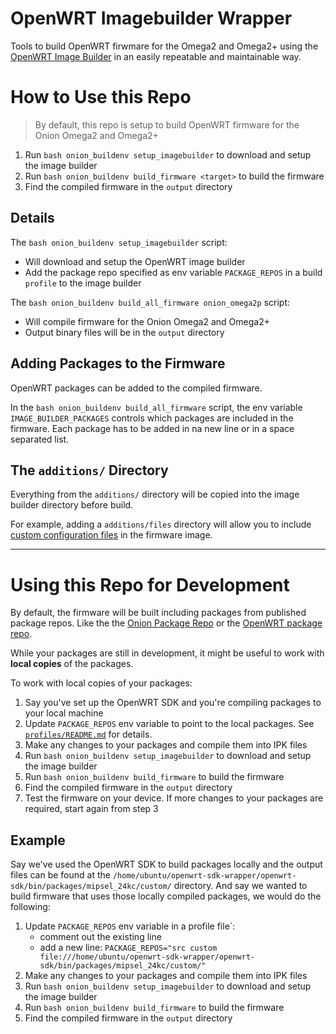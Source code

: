 # OpenWRT Imagebuilder Wrapper

Tools to build OpenWRT firwmare for the Omega2 and Omega2+ using the [OpenWRT Image Builder](https://openwrt.org/docs/guide-user/additional-software/imagebuilder) in an easily repeatable and maintainable way.

# How to Use this Repo

> By default, this repo is setup to build OpenWRT firmware for the Onion Omega2 and Omega2+

1. Run `bash onion_buildenv setup_imagebuilder` to download and setup the image builder
2. Run `bash onion_buildenv build_firmware <target>` to build the firmware
3. Find the compiled firmware in the `output` directory

## Details

The `bash onion_buildenv setup_imagebuilder` script:

- Will download and setup the OpenWRT image builder
- Add the package repo specified as env variable `PACKAGE_REPOS` in a build `profile` to the image builder
 
The `bash onion_buildenv build_all_firmware onion_omega2p` script:

- Will compile firmware for the Onion Omega2 and Omega2+
- Output binary files will be in the `output` directory

## Adding Packages to the Firmware

OpenWRT packages can be added to the compiled firmware. 

In the `bash onion_buildenv build_all_firmware` script, the env variable `IMAGE_BUILDER_PACKAGES` controls which packages are included in the firmware. Each package has to be added in na new line or in a space separated list.

## The `additions/` Directory

Everything from the `additions/` directory will be copied into the image builder directory before build. 

For example, adding a `additions/files` directory will allow you to include [custom configuration files](https://openwrt.org/docs/guide-developer/toolchain/use-buildsystem#custom_files) in the firmware image.

---

# Using this Repo for Development

By default, the firmware will be built including packages from published package repos. Like the the [Onion Package Repo](http://repo.onioniot.com/omega2/packages/onion/) or the [OpenWRT package repo](https://downloads.openwrt.org/releases/22.03.2/targets/ramips/mt76x8/packages/).

While your packages are still in development, it might be useful to work with **local copies** of the packages.

To work with local copies of your packages:

1. Say you've set up the OpenWRT SDK and you're compiling packages to your local machine
2. Update `PACKAGE_REPOS` env variable to point to the local packages. See [`profiles/README.md`](./profiles/README.md) for details.
3. Make any changes to your packages and compile them into IPK files
4. Run `bash onion_buildenv setup_imagebuilder` to download and setup the image builder
5. Run `bash onion_buildenv build_firmware` to build the firmware
6. Find the compiled firmware in the `output` directory
7. Test the firmware on your device. If more changes to your packages are required, start again from step 3


## Example

Say we've used the OpenWRT SDK to build packages locally and the output files can be found at the `/home/ubuntu/openwrt-sdk-wrapper/openwrt-sdk/bin/packages/mipsel_24kc/custom/` directory.
And say we wanted to build firmware that uses those locally compiled packages, we would do the following:

1. Update `PACKAGE_REPOS` env variable in a profile file`:
    * comment out the existing line
    * add a new line: `PACKAGE_REPOS="src custom file:///home/ubuntu/openwrt-sdk-wrapper/openwrt-sdk/bin/packages/mipsel_24kc/custom/"`
2. Make any changes to your packages and compile them into IPK files
3. Run `bash onion_buildenv setup_imagebuilder` to download and setup the image builder
4. Run `bash onion_buildenv build_firmware` to build the firmware
5. Find the compiled firmware in the `output` directory

